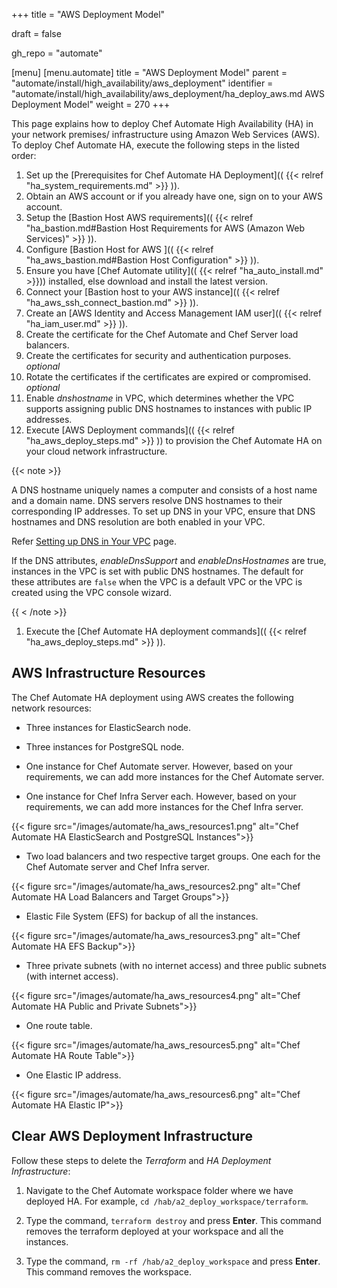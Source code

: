+++
title = "AWS Deployment Model"

draft = false

gh_repo = "automate"

[menu]
  [menu.automate]
    title = "AWS Deployment Model"
    parent = "automate/install/high_availability/aws_deployment"
    identifier = "automate/install/high_availability/aws_deployment/ha_deploy_aws.md AWS Deployment Model"
    weight = 270
+++

<!-- !-- Chef gonna give storage calculator for customer to provide req and derive their infrastructure.. this calc will be loaded into the doc page?? -->

This page explains how to deploy Chef Automate High Availability (HA) in your network premises/ infrastructure using Amazon Web Services (AWS). To deploy Chef Automate HA, execute the following steps in the listed order:

1. Set up the [Prerequisites for Chef Automate HA Deployment](( {{< relref "ha_system_requirements.md" >}} )).
1. Obtain an AWS account or if you already have one, sign on to your AWS account.
1. Setup the [Bastion Host AWS requirements](( {{< relref "ha_bastion.md#Bastion Host Requirements for AWS (Amazon Web Services)" >}} )).
1. Configure [Bastion Host for AWS ](( {{< relref "ha_aws_bastion.md#Bastion Host Configuration" >}} )).
1. Ensure you have [Chef Automate utility](( {{< relref "ha_auto_install.md" >}})) installed, else download and install the latest version.
1. Connect your [Bastion host to your AWS instance](( {{< relref "ha_aws_ssh_connect_bastion.md" >}} )).
1. Create an [AWS Identity and Access Management IAM user](( {{< relref "ha_iam_user.md" >}} )).
1. Create the certificate for the Chef Automate and Chef Server load balancers.
1. Create the certificates for security and authentication purposes. _optional_
1. Rotate the certificates if the certificates are expired or compromised. _optional_
1. Enable *dnshostname* in VPC, which determines whether the VPC supports assigning public DNS hostnames to instances with public IP addresses.
1. Execute [AWS Deployment commands](( {{< relref "ha_aws_deploy_steps.md" >}} )) to provision the Chef Automate HA on your cloud  network infrastructure.

{{< note >}}

A DNS hostname uniquely names a computer and consists of a host name and a domain name. DNS servers resolve DNS hostnames to their
corresponding IP addresses. To set up DNS in your VPC, ensure that DNS hostnames and DNS resolution are both enabled in your VPC.

Refer [Setting up DNS in Your VPC](https://docs.aws.amazon.com/glue/latest/dg/set-up-vpc-dns.html) page.

If the DNS attributes, *enableDnsSupport* and *enableDnsHostnames* are true, instances in the VPC is set with public DNS hostnames.
The default for these attributes are `false` when the VPC is a default VPC or the VPC is created using the VPC console wizard.

{{ < /note >}}

1. Execute the [Chef Automate HA deployment commands](( {{< relref "ha_aws_deploy_steps.md" >}} )).

## AWS Infrastructure Resources

The Chef Automate HA deployment using AWS creates the following network resources:

- Three instances for ElasticSearch node.

- Three instances for PostgreSQL node.

- One instance for Chef Automate server. However, based on your requirements, we can add more instances for the Chef Automate server.

- One instance for Chef Infra Server each. However, based on your requirements, we can add more instances for the Chef Infra server.

{{< figure src="/images/automate/ha_aws_resources1.png" alt="Chef Automate HA ElasticSearch and PostgreSQL Instances">}}

- Two load balancers and two respective target groups. One each for the Chef Automate server and Chef Infra server.

{{< figure src="/images/automate/ha_aws_resources2.png" alt="Chef Automate HA Load Balancers and Target Groups">}}

- Elastic File System (EFS) for backup of all the instances.

{{< figure src="/images/automate/ha_aws_resources3.png" alt="Chef Automate HA EFS Backup">}}

- Three private subnets (with no internet access) and three public subnets (with internet access).

{{< figure src="/images/automate/ha_aws_resources4.png" alt="Chef Automate HA Public and Private Subnets">}}

- One route table.

{{< figure src="/images/automate/ha_aws_resources5.png" alt="Chef Automate HA Route Table">}}

- One Elastic IP address.

{{< figure src="/images/automate/ha_aws_resources6.png" alt="Chef Automate HA Elastic IP">}}

## Clear AWS Deployment Infrastructure

Follow these steps to delete the *Terraform* and *HA Deployment Infrastructure*:

1. Navigate to the Chef Automate workspace folder where we have deployed HA. For example, `cd /hab/a2_deploy_workspace/terraform`.

1. Type the command, `terraform destroy` and press **Enter**. This command removes the terraform deployed at your workspace and all the instances.

1. Type the command, `rm -rf /hab/a2_deploy_workspace` and press **Enter**. This command removes the workspace.
